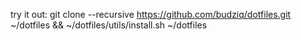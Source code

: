 try it out:
    git clone --recursive https://github.com/budziq/dotfiles.git ~/dotfiles && ~/dotfiles/utils/install.sh ~/dotfiles

